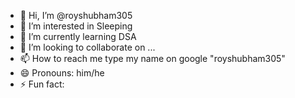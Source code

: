 - 👋 Hi, I’m @royshubham305
- 👀 I’m interested in Sleeping 
- 🌱 I’m currently learning DSA
- 💞️ I’m looking to collaborate on ...
- 📫 How to reach me type my name on google "royshubham305"
- 😄 Pronouns: him/he
- ⚡ Fun fact: 

<!---
royshubham305/royshubham305 is a ✨ special ✨ repository because its `README.md` (this file) appears on your GitHub profile.
You can click the Preview link to take a look at your changes.
--->
